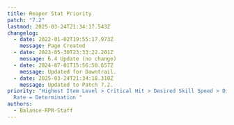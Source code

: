 ```yaml
---
title: Reaper Stat Priority
patch: "7.2"
lastmod: 2025-03-24T21:34:17.543Z
changelog:
  - date: 2022-01-02T19:55:17.973Z
    message: Page Created
  - date: 2023-05-30T23:33:22.201Z
    message: 6.4 Update (no change)
  - date: 2024-07-01T15:56:50.657Z
    message: Updated for Dawntrail.
  - date: 2025-03-24T21:34:18.310Z
    message: Updated to Patch 7.2.
priority: "Highest Item Level > Critical Hit > Desired Skill Speed > Direct Hit
  Rate = Determination "
authors:
  - Balance-RPR-Staff
---
```

